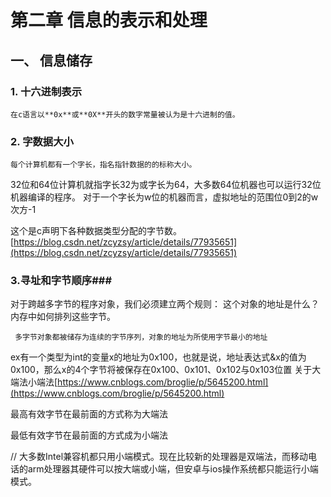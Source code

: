 # 第二章 信息的表示和处理 #

## 一、 信息储存 ##

### 1. 十六进制表示 ###
	在c语言以**0x**或**0X**开头的数字常量被认为是十六进制的值。
### 2. 字数据大小 ###
	每个计算机都有一个字长，指名指针数据的的标称大小。
32位和64位计算机就指字长32为或字长为64，大多数64位机器也可以运行32位机器编译的程序。
对于一个字长为w位的机器而言，虚拟地址的范围位0到2的w次方-1

这个是c声明下各种数据类型分配的字节数。
[https://blog.csdn.net/zcyzsy/article/details/77935651](https://blog.csdn.net/zcyzsy/article/details/77935651)

### 3.寻址和字节顺序###
对于跨越多字节的程序对象，我们必须建立两个规则：
这个对象的地址是什么？ 内存中如何排列这些字节。

	 多字节对象都被储存为连续的字节序列，对象的地址为所使用字节最小的地址

ex有一个类型为int的变量x的地址为0x100，也就是说，地址表达式&x的值为0x100，那么x的4个字节将被保存在0x100、0x101、0x102与0x103位置
关于大端法小端法[https://www.cnblogs.com/broglie/p/5645200.html](https://www.cnblogs.com/broglie/p/5645200.html)

最高有效字节在最前面的方式称为大端法

最低有效字节在最前面的方式成为小端法

// 大多数Intel兼容机都只用小端模式。现在比较新的处理器是双端法，而移动电话的arm处理器其硬件可以按大端或小端，但安卓与ios操作系统都只能运行小端模式。


